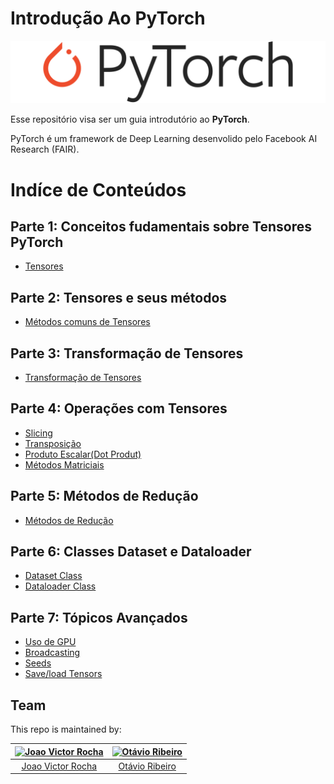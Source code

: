 # Introdução Ao PyTorch

![Torch-logo](images/torch_logo.png)

Esse repositório visa ser um guia introdutório ao **PyTorch**.

PyTorch é um framework de Deep Learning desenvolido pelo Facebook AI Research (FAIR).

# Indíce de Conteúdos

## Parte 1: Conceitos fudamentais sobre Tensores PyTorch

- [Tensores](tensors_fundamentals.ipynb)

## Parte 2: Tensores e seus métodos

- [Métodos comuns de Tensores](tensors_methods.ipynb)

## Parte 3: Transformação de Tensores
- [Transformação de Tensores](transform_tensors.ipynb)

## Parte 4: Operações com Tensores
- [Slicing](slice_tensors.ipynb)
- [Transposição](tensor_transpose.ipynb)
- [Produto Escalar(Dot Produt)](tensors_dotproduct.ipynb)
- [Métodos Matriciais](matrice_methods.ipynb)

## Parte 5: Métodos de Redução
- [Métodos de Redução](reduce_methods.ipynb)

## Parte 6: Classes Dataset e Dataloader
- [Dataset Class](dataset_class.ipynb)
- [Dataloader Class](dataloader_class.ipynb)

## Parte 7: Tópicos Avançados
- [Uso de GPU](gpu.ipynb)
- [Broadcasting](tensors_broadcasting.ipynb)
- [Seeds](pytorch_seed.ipynb)
- [Save/load Tensors](save_load_tensors.ipynb)


## Team 
This repo is maintained by:

| [![Joao Victor Rocha](https://github.com/joaomedeirosr.png?size=100)](https://github.com/joaomedeirosr) | [![Otávio Ribeiro](https://github.com/OtavioRMC.png?size=100)](https://github.com/OtavioRMC) |
|:--:|:--:|
| [Joao Victor Rocha](https://github.com/joaomedeirosr) | [Otávio Ribeiro](https://github.com/OtavioRMC) |
